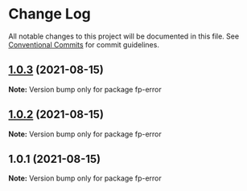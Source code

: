 # Change Log

All notable changes to this project will be documented in this file.
See [Conventional Commits](https://conventionalcommits.org) for commit guidelines.

## [1.0.3](https://github.com/kobiburnley/chain-error/compare/fp-error@1.0.2...fp-error@1.0.3) (2021-08-15)

**Note:** Version bump only for package fp-error





## [1.0.2](https://github.com/kobiburnley/chain-error/compare/fp-error@1.0.1...fp-error@1.0.2) (2021-08-15)

**Note:** Version bump only for package fp-error





## 1.0.1 (2021-08-15)

**Note:** Version bump only for package fp-error
